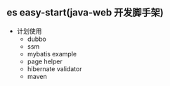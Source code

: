 ## es easy-start(java-web 开发脚手架)
* 计划使用
	* dubbo
	* ssm
	* mybatis example
	* page helper
	* hibernate validator
	* maven